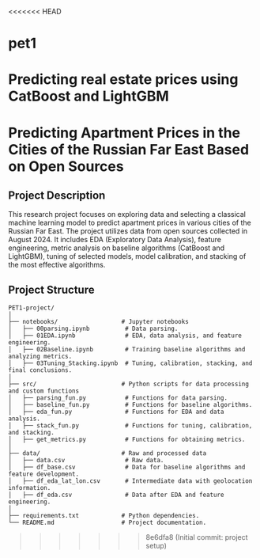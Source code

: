 <<<<<<< HEAD
# pet1
Predicting real estate prices using CatBoost and LightGBM
=======
# Predicting Apartment Prices in the Cities of the Russian Far East Based on Open Sources

## Project Description
This research project focuses on exploring data and selecting a classical machine learning model to predict apartment prices in various cities of the Russian Far East. The project utilizes data from open sources collected in August 2024. It includes EDA (Exploratory Data Analysis), feature engineering, metric analysis on baseline algorithms (CatBoost and LightGBM), tuning of selected models, model calibration, and stacking of the most effective algorithms.

## Project Structure
```
PET1-project/
│
├── notebooks/                  # Jupyter notebooks
│   ├── 00parsing.ipynb          # Data parsing.
│   ├── 01EDA.ipynb              # EDA, data analysis, and feature engineering.
│   ├── 02Baseline.ipynb         # Training baseline algorithms and analyzing metrics.
│   ├── 03Tuning_Stacking.ipynb  # Tuning, calibration, stacking, and final conclusions.
│
├── src/                        # Python scripts for data processing and custom functions
│   ├── parsing_fun.py           # Functions for data parsing.
│   ├── baseline_fun.py          # Functions for baseline algorithms.
│   ├── eda_fun.py               # Functions for EDA and data analysis.
│   ├── stack_fun.py             # Functions for tuning, calibration, and stacking.
│   ├── get_metrics.py           # Functions for obtaining metrics.
│
├── data/                       # Raw and processed data
│   ├── data.csv                 # Raw data.
│   ├── df_base.csv              # Data for baseline algorithms and feature development.
│   ├── df_eda_lat_lon.csv       # Intermediate data with geolocation information.
│   ├── df_eda.csv               # Data after EDA and feature engineering.
│
├── requirements.txt            # Python dependencies.
└── README.md                   # Project documentation.
```
>>>>>>> 8e6dfa8 (Initial commit: project setup)
